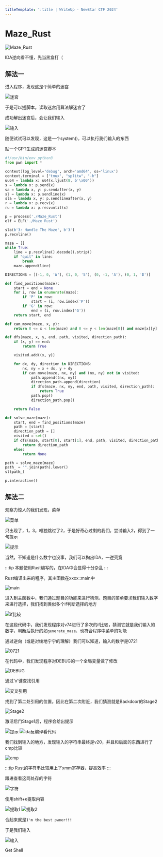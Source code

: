 ```yaml
---
titleTemplate: ':title | WriteUp - NewStar CTF 2024'
---
```


# Maze_Rust

![Maze_Rust](/assets/images/wp/2024/week4/maze-rust_1.png)

IDA逆向看不懂，先当黑盒打（

## 解法一

进入程序，发现这是个简单的迷宫

![迷宫](/assets/images/wp/2024/week4/maze-rust_2.png)

于是可以搓脚本，读取迷宫用算法解迷宫了

成功解出迷宫后，会让我们输入

![输入](/assets/images/wp/2024/week4/maze-rust_3.png)

随便试试可以发现，这是一个system()，可以执行我们输入的东西

贴一个GPT生成的迷宫脚本

```python
#!/usr/bin/env python3
from pwn import *

context(log_level='debug', arch='amd64', os='linux')
context.terminal = ["tmux", "splitw", "-h"]
uu64 = lambda x: u64(x.ljust(8, b'\x00'))
s = lambda x: p.send(x)
sa = lambda x, y: p.sendafter(x, y)
sl = lambda x: p.sendline(x)
sla = lambda x, y: p.sendlineafter(x, y)
r = lambda x: p.recv(x)
ru = lambda x: p.recvuntil(x)

p = process('./Maze_Rust')
elf = ELF('./Maze_Rust')

sla(b'3: Handle The Maze', b'3')
p.recvline()

maze = []
while True:
    line = p.recvline().decode().strip()
    if "quit" in line:
        break
    maze.append(line)

DIRECTIONS = [(-1, 0, 'W'), (1, 0, 'S'), (0, -1, 'A'), (0, 1, 'D')]

def find_positions(maze):
    start = end = None
    for i, row in enumerate(maze):
        if 'P' in row:
            start = (i, row.index('P'))
        if 'G' in row:
            end = (i, row.index('G'))
    return start, end

def can_move(maze, x, y):
    return 0 <= x < len(maze) and 0 <= y < len(maze[0]) and maze[x][y] in ' PG'

def dfs(maze, x, y, end, path, visited, direction_path):
    if (x, y) == end:
        return True

    visited.add((x, y))

    for dx, dy, direction in DIRECTIONS:
        nx, ny = x + dx, y + dy
        if can_move(maze, nx, ny) and (nx, ny) not in visited:
            path.append((nx, ny))
            direction_path.append(direction)
            if dfs(maze, nx, ny, end, path, visited, direction_path):
                return True
            path.pop()
            direction_path.pop()

    return False

def solve_maze(maze):
    start, end = find_positions(maze)
    path = [start]
    direction_path = []
    visited = set()
    if dfs(maze, start[0], start[1], end, path, visited, direction_path):
        return direction_path
    else:
        return None

path = solve_maze(maze)
path_ = "".join(path).lower()
sl(path_)

p.interactive()
```

## 解法二

观察力惊人的我们发现，菜单

![菜单](/assets/images/wp/2024/week4/maze-rust_4.png)

只出现了，1，3，唯独跳过了2，于是好奇心过剩的我们，尝试输入2，得到了一句提示

![提示](/assets/images/wp/2024/week4/maze-rust_5.png)

当然，不知道是什么数字也没事，我们可以掏出IDA，一逆究竟

:::tip
本题使用Rust编写的，在IDA中会显得十分杂乱
:::

Rust编译出来的程序，其主函数在xxxx::main中

![main](/assets/images/wp/2024/week4/maze-rust_6.png)

进入到主函数中，我们通过题目的功能来进行猜测。题目的菜单要求我们输入数字来进行选择，我们找到类似多个if判断选择的地方

![if比较](/assets/images/wp/2024/week4/maze-rust_7.png)

在这段代码中，我们发现程序对v74进行了多次的if比较，猜测它就是我们输入的数字，判断后执行的如`generate_maze`，也符合程序中菜单的功能

通过逆向（或是对绫地宁宁的理解）我们可以知道，输入的数字是0721

![0721](/assets/images/wp/2024/week4/maze-rust_8.png)

在代码中，我们发现程序对DEBUG的一个全局变量做了修改

![DEBUG](/assets/images/wp/2024/week4/maze-rust_9.png)

通过'x'键查找引用

![交叉引用](/assets/images/wp/2024/week4/maze-rust_10.png)

找到了第二处引用的位置，因此在第二次附近，我们猜测就是Backdoor的Stage2

![Stage2](/assets/images/wp/2024/week4/maze-rust_11.png)

激活后门Stage1后，程序会给出提示

![提示](/assets/images/wp/2024/week4/maze-rust_12.png)
![ida反编译看代码](/assets/images/wp/2024/week4/maze-rust_13.png)

我们找到输入的地方，发现输入的字符串最终是v20，并且和后面的东西进行了cmp比较

![cmp](/assets/images/wp/2024/week4/maze-rust_14.png)

:::tip
Rust的字符串比较用上了xmm寄存器，提高效率
:::

跟进查看这两处存的字符

![字符](/assets/images/wp/2024/week4/maze-rust_15.png)

使用shift+e提取内容

![提取1](/assets/images/wp/2024/week4/maze-rust_16.png)
![提取2](/assets/images/wp/2024/week4/maze-rust_17.png)

合起来就是`I'm the best pwner!!!`

于是我们输入

![输入](/assets/images/wp/2024/week4/maze-rust_18.png)

Get Shell
